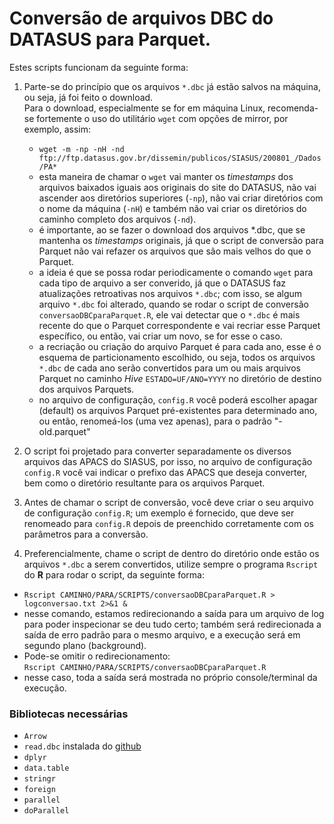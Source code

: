 # Conversão de arquivos DBC do DATASUS para Parquet.

Estes scripts funcionam da seguinte forma:

1. Parte-se do princípio que os arquivos `*.dbc` já estão salvos na máquina, ou seja, já foi feito o download.  
   Para o download, especialmente se for em máquina Linux, recomenda-se fortemente o uso do utilitário `wget` com opções de
   mirror, por exemplo, assim:
   * `wget -m -np -nH -nd ftp://ftp.datasus.gov.br/dissemin/publicos/SIASUS/200801_/Dados/PA*`
   * esta maneira de chamar o `wget` vai manter os _timestamps_ dos arquivos baixados iguais aos originais do site do DATASUS, não vai ascender aos diretórios superiores (`-np`), não vai criar diretórios com o nome da máquina (`-nH`) e também não vai criar os diretórios do caminho completo dos arquivos (`-nd`).
   * é importante, ao se fazer o download dos arquivos *.dbc, que se mantenha os _timestamps_ originais, já que o script de conversão para Parquet não vai refazer os arquivos que são mais velhos do que o Parquet.
   * a ideia é que se possa rodar periodicamente o comando `wget` para cada tipo de arquivo a ser converido, já que o DATASUS faz atualizações retroativas nos arquivos `*.dbc`; com isso, se algum arquivo `*.dbc` foi alterado, quando se rodar o script de conversão `conversaoDBCparaParquet.R`, ele vai detectar que o `*.dbc` é mais recente do que o Parquet correspondente e vai recriar esse Parquet específico, ou então, vai criar um novo, se for esse o caso.
   * a recriação ou criação do arquivo Parquet é para cada ano, esse é o esquema de particionamento escolhido, ou seja, todos os arquivos `*.dbc` de cada ano serão convertidos para um ou mais arquivos Parquet no caminho _Hive_ `ESTADO=UF/ANO=YYYY` no diretório de destino dos arquivos Parquets.
   * no arquivo de configuração, `config.R` você poderá escolher apagar (default) os arquivos Parquet pré-existentes para determinado ano, ou então, renomeá-los (uma vez apenas), para o padrão "-old.parquet"

2. O script foi projetado para converter separadamente os diversos arquivos das APACS do SIASUS, por isso, no arquivo de configuração `config.R` você vai indicar o prefixo das APACS que deseja converter, bem como o diretório resultante para os arquivos Parquet.

3. Antes de chamar o script de conversão, você deve criar o seu arquivo de configuração `config.R`; um exemplo é fornecido, que deve ser renomeado para `config.R` depois de preenchido corretamente com os parâmetros para a conversão.

4. Preferencialmente, chame o script de dentro do diretório onde estão os arquivos `*.dbc` a serem convertidos, utilize sempre o programa `Rscript` do **R** para rodar o script, da seguinte forma:
  * `Rscript CAMINHO/PARA/SCRIPTS/conversaoDBCparaParquet.R > logconversao.txt 2>&1 &`
  * nesse comando, estamos redirecionando a saída para um arquivo de log para poder inspecionar se deu tudo certo; também será redirecionada a saída de erro padrão para o mesmo arquivo, e a execução será em segundo plano (background).
  * Pode-se omitir o redirecionamento:  
  `Rscript CAMINHO/PARA/SCRIPTS/conversaoDBCparaParquet.R`
  * nesse caso, toda a saída será mostrada no próprio console/terminal da execução.
  
### Bibliotecas necessárias

- `Arrow`
- `read.dbc` instalada do [github](https://github.com/danicat/read.dbc)
- `dplyr`
- `data.table`
- `stringr`
- `foreign`
- `parallel`
- `doParallel`

